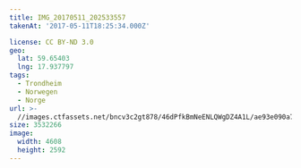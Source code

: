 ```yaml
---
title: IMG_20170511_202533557
takenAt: '2017-05-11T18:25:34.000Z'

license: CC BY-ND 3.0
geo:
  lat: 59.65403
  lng: 17.937797
tags:
  - Trondheim
  - Norwegen
  - Norge
url: >-
  //images.ctfassets.net/bncv3c2gt878/46dPfkBmNeENLQWgDZ4A1L/ae93e090a7eafd7e64a807b1b36ec79c/img_20170511_202533557_34650604795_o
size: 3532266
image:
  width: 4608
  height: 2592
---
```


